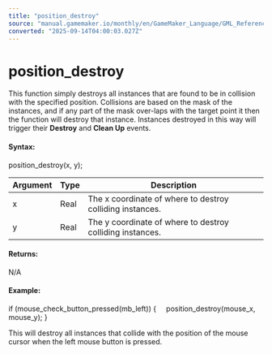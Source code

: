 ```yaml
---
title: "position_destroy"
source: "manual.gamemaker.io/monthly/en/GameMaker_Language/GML_Reference/Movement_And_Collisions/Collisions/position_destroy.htm"
converted: "2025-09-14T04:00:03.027Z"
---
```


# position\_destroy

This function simply destroys all instances that are found to be in collision with the specified position. Collisions are based on the mask of the instances, and if any part of the mask over-laps with the target point it then the function will destroy that instance. Instances destroyed in this way will trigger their **Destroy** and **Clean Up** events.

#### Syntax:

position\_destroy(x, y);

| Argument | Type | Description |
| --- | --- | --- |
| x | Real | The x coordinate of where to destroy colliding instances. |
| y | Real | The y coordinate of where to destroy colliding instances. |

#### Returns:

N/A

#### Example:

if (mouse\_check\_button\_pressed(mb\_left))
{
    position\_destroy(mouse\_x, mouse\_y);
}

This will destroy all instances that collide with the position of the mouse cursor when the left mouse button is pressed.